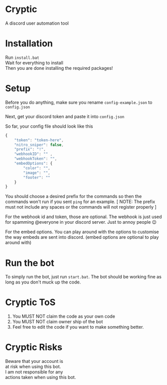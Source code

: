 # Cryptic
A discord user automation tool

# Installation

Run `install.bat`\
Wait for everything to install\
Then you are done installing the required packages!
# Setup

Before you do anything, make sure you rename `config-example.json` to `config.json`

Next, get your discord token and paste it into `config.json`

So far, your config file should look like this
```js
{
    "token": "token-here",
    "nitro_sniper": false,
    "prefix": "!",
    "webhookID": "" ,
    "webhookToken": "",
    "embedOptions": {
        "color": "",
        "image": "",
        "footer": "" 
    }
}
```

You should choose a desired prefix for the commands so then the commands won't run if you sent `ping` for an example.
[ NOTE: The prefix must not include any spaces or the commands will not register properly ]

For the webhook id and token, those are optional. The webhook is just used for spamming @everyone in your discord server. Just to annoy people :wink:

For the embed options. You can play around with the options to customise the way embeds are sent into discord. (embed options are optional to play around with)

# Run the bot

To simply run the bot, just run `start.bat`. The bot should be working fine as long as you don't muck up the code.

# Cryptic ToS

1. You MUST NOT claim the code as your own code
2. You MUST NOT claim owner ship of the bot
3. Feel free to edit the code if you want to make something better.

# Cryptic Risks

Beware that your account is\
at risk when using this bot.\
I am not responsible for any\
actions taken when using this bot.